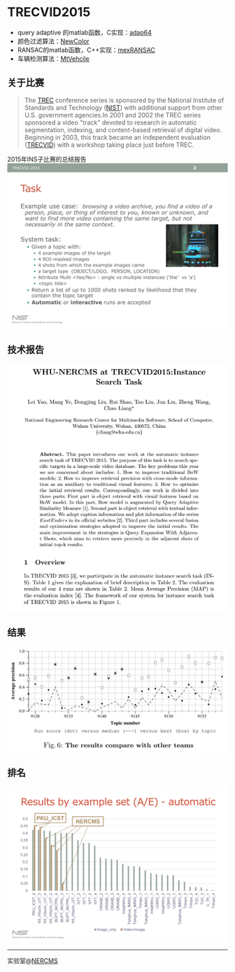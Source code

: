 # TRECVID2015

- query adaptive 的matlab函数，C实现：[adap64][adap64]
- 颜色过滤算法：[NewColor][newcolor]
- RANSAC的matlab函数，C++实现：[mexRANSAC][ransac]
- 车辆检测算法：[MtVehcile][mtv]

## 关于比赛
> The [TREC][trec] conference series is sponsored by the National 
> Institute of Standards and Technology ([NIST][nist]) with additional 
> support from other U.S. government agencies.In 2001 and 2002 the 
> TREC series sponsored a video "track" devoted to research in automatic 
> segmentation, indexing, and content-based retrieval of digital video. 
> Beginning in 2003, this track became an independent evaluation ([TRECVID][trecvid]) 
> with a workshop taking place just before TREC. 

2015年INS子比赛的总结报告[![slides][ins-preview]][ins-slides]

## 技术报告
[![nercms.pdf][report-preview]][tech-report]

## 结果
![结果][result]

## 排名
![排名][rank]

----
实验室@[NERCMS][nercms]

[nercms]: http://multimedia.whu.edu.cn/
[tech-report]: http://www-nlpir.nist.gov/projects/tvpubs/tv15.papers/nercms.pdf
[ins-slides]: http://www-nlpir.nist.gov/projects/tvpubs/tv15.slides/tv15.ins.slides.pdf
[trec]: http://trec.nist.gov/
[nist]: http://trec.nist.gov/
[trecvid]: http://www-nlpir.nist.gov/projects/trecvid/
[result]: images/result.png
[rank]: images/rank.PNG
[ins-preview]: images/ins-preview.jpg
[report-preview]: images/report-preview.jpg
[adap64]: adap64/README.md
[newcolor]: NewColor/README.md
[ransac]: mexRANSAC/README.md
[mtv]: MtVehicle/README.md
